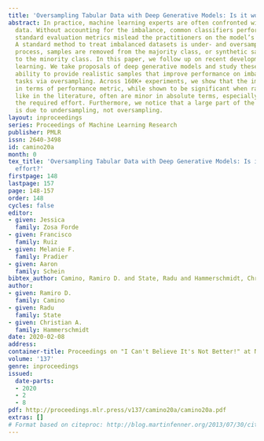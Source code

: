 ```yaml
---
title: 'Oversampling Tabular Data with Deep Generative Models: Is it worth the effort?'
abstract: In practice, machine learning experts are often confronted with imbalanced
  data. Without accounting for the imbalance, common classifiers perform poorly, and
  standard evaluation metrics mislead the practitioners on the model’s performance.
  A standard method to treat imbalanced datasets is under- and oversampling. In this
  process, samples are removed from the majority class, or synthetic samples are added
  to the minority class. In this paper, we follow up on recent developments in deep
  learning. We take proposals of deep generative models and study these approaches’
  ability to provide realistic samples that improve performance on imbalanced classification
  tasks via oversampling. Across 160K+ experiments, we show that the improvements
  in terms of performance metric, while shown to be significant when ranking the methods
  like in the literature, often are minor in absolute terms, especially compared to
  the required effort. Furthermore, we notice that a large part of the improvement
  is due to undersampling, not oversampling.
layout: inproceedings
series: Proceedings of Machine Learning Research
publisher: PMLR
issn: 2640-3498
id: camino20a
month: 0
tex_title: 'Oversampling Tabular Data with Deep Generative Models: Is it worth the
  effort?'
firstpage: 148
lastpage: 157
page: 148-157
order: 148
cycles: false
editor:
- given: Jessica 
  family: Zosa Forde
- given: Francisco
  family: Ruiz
- given: Melanie F. 
  family: Pradier
- given: Aaron 
  family: Schein
bibtex_author: Camino, Ramiro D. and State, Radu and Hammerschmidt, Christian A.
author:
- given: Ramiro D.
  family: Camino
- given: Radu
  family: State
- given: Christian A.
  family: Hammerschmidt
date: 2020-02-08
address: 
container-title: Proceedings on "I Can't Believe It's Not Better!" at NeurIPS Workshops
volume: '137'
genre: inproceedings
issued:
  date-parts:
  - 2020
  - 2
  - 8
pdf: http://proceedings.mlr.press/v137/camino20a/camino20a.pdf
extras: []
# Format based on citeproc: http://blog.martinfenner.org/2013/07/30/citeproc-yaml-for-bibliographies/
---
```

